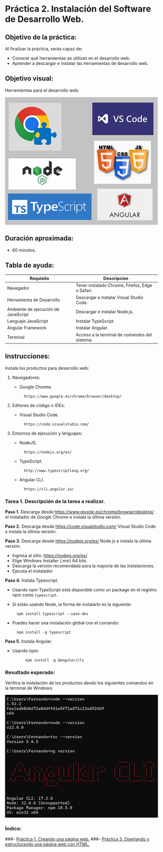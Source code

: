 # Práctica 2. Instalación del Software de Desarrollo Web.

## Objetivo de la práctica:
Al finalizar la práctica, serás capaz de:

- Conocer qué herramientas se utilizan en el desarrollo web.
- Aprender a descargar e instalar las herramientas de desarrollo web.

## Objetivo visual:
Herramientas para el desarrollo web: 

![imagen](../imagenes/capitulo2/Herramientas.png)

## Duración aproximada:
- 60 minutos.

## Tabla de ayuda:
| Requisito | Descripcion|
| --- | --- |
| Navegador | Tener instalado Chrome, Firefox, Edge o Safari. |
| Herramienta de Desarrollo | Descargar e instalar Visual Studio Code. |
| Ambiente de ejecución de JavaScript | Descargar e instalar Node.js. |
| Lenguaje JavaScript | Instalar TypeScript. |
| Angular Framework | Instalar Angular. |
| Terminal | Acceso a la terminal de comandos del sistema. |


## Instrucciones:
Instala los productos para desarrollo web:
    
1. Navegadores:
    - Google Chrome.

            https://www.google.es/chrome/browser/desktop/

2. Editores de código o IDEs:
    - Visual Studio Code.
    
            https://code.visualstudio.com/

3. Entornos de ejecución y lenguajes:
    - NodeJS.

            https://nodejs.org/es/
       
    - TypeScript.

            http://www.typescriptlang.org/
      
    - Angular CLI.
      
            https://cli.angular.io/


### Tarea 1. Descripción de la tarea a realizar.
**Paso 1.** Descarga desde https://www.google.es/chrome/browser/desktop/ el instalador de Google Chrome
        e instala la última versión.

**Paso 2.** Descarga desde https://code.visualstudio.com/ Visual Studio Code e instala la última versión.

**Paso 3.** Descarga desde https://nodejs.org/es/ Node.js e instala la última versión.

- Ingresa al sitio: https://nodejs.org/es/
- Elige Windows Installer (.msi) 64 bits. 
- Descarga la versión recomendada para la mayoría de las instalaciones.
- Ejecuta el instalador.


**Paso 4.** Instala Typescript.

- Usando npm
  TypeScript está disponible como un package en el registro npm como `typescript`.
- Si estás usando Node, la forma de instalarlo es la siguiente:     

        npm install typescript --save-dev

- Puedes hacer una instalación global con el comando:

        npm install -g typescript

**Paso 5.** Instala Angular.

- Usando npm:

            npm install -g @angular/cli

### Resultado esperado:
Verifica la instalación de los productos dando los siguientes comandos en la terminal de Windows:

![imagen](../imagenes/capitulo2/Instalacion.png)
### Índice:
###- [Práctica 1. Creando una página web.](../Capítulo1/README.md)
###- [Práctica 3. Diseñando y estructurando una página web con HTML.](../Capítulo3/README.md)

